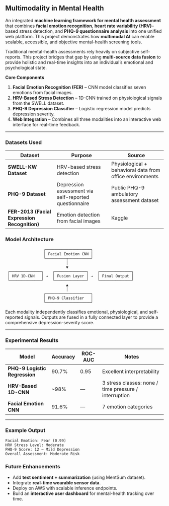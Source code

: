 ## Multimodality in Mental Health

An integrated **machine learning framework for mental health assessment** that combines **facial emotion recognition**, **heart rate variability (HRV)**–based stress detection, and **PHQ-9 questionnaire analysis** into one unified web platform.
This project demonstrates how **multimodal AI** can enable scalable, accessible, and objective mental-health screening tools.

Traditional mental-health assessments rely heavily on subjective self-reports.
This project bridges that gap by using **multi-source data fusion** to provide holistic and real-time insights into an individual’s emotional and psychological state.

**Core Components**

1.  **Facial Emotion Recognition (FER)** – CNN model classifies seven emotions from facial images.
2.  **HRV-Based Stress Detection** – 1D-CNN trained on physiological signals from the SWELL dataset.
3.  **PHQ-9 Depression Classifier** – Logistic regression model predicts depression severity.
4.  **Web Integration** – Combines all three modalities into an interactive web interface for real-time feedback.
---

### Datasets Used

| Dataset                                      | Purpose                                               | Source                                                   |
| -------------------------------------------- | ----------------------------------------------------- | -------------------------------------------------------- |
| **SWELL-KW Dataset**                         | HRV-based stress detection                            | Physiological + behavioral data from office environments |
| **PHQ-9 Dataset**                            | Depression assessment via self-reported questionnaire | Public PHQ-9 ambulatory assessment dataset               |
| **FER-2013 (Facial Expression Recognition)** | Emotion detection from facial images                  | Kaggle                                                   |


###  Model Architecture

```
                 ┌────────────────────┐
                 │ Facial Emotion CNN │
                 └─────────┬──────────┘
                           │
                           ▼
 ┌──────────────┐    ┌──────────────┐    ┌──────────────┐
 │ HRV 1D-CNN   │ →  │ Fusion Layer │ →  │ Final Output │
 └──────────────┘    └──────────────┘    └──────────────┘
                           ▲
                           │
                 ┌────────────────────┐
                 │ PHQ-9 Classifier   │
                 └────────────────────┘
```

Each modality independently classifies emotional, physiological, and self-reported signals.
Outputs are fused in a fully connected layer to provide a comprehensive depression-severity score.

---

###  Experimental Results

| Model                         | Accuracy | ROC-AUC | Notes                                                 |
| ----------------------------- | -------- | ------- | ----------------------------------------------------- |
| **PHQ-9 Logistic Regression** | 90.7%    | 0.95    | Excellent interpretability                            |
| **HRV-Based 1D-CNN**          | ~98%     | —       | 3 stress classes: none / time pressure / interruption |
| **Facial Emotion CNN**        | 91.6%    | —       | 7 emotion categories                                  |

---


###  Example Output

```
Facial Emotion: Fear (0.99)
HRV Stress Level: Moderate
PHQ-9 Score: 12 → Mild Depression
Overall Assessment: Moderate Risk
```

###  Future Enhancements

* Add **text sentiment + summarization** (using MentSum dataset).
* Integrate **real-time wearable sensor data**.
* Deploy on AWS with scalable inference endpoints.
* Build an **interactive user dashboard** for mental-health tracking over time.

